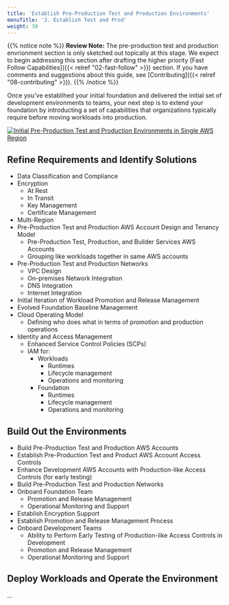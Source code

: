 ```yaml
---
title: 'Establish Pre-Production Test and Production Environments'
menuTitle: '3. Establish Test and Prod'
weight: 30
---
```


{{% notice note %}}
**Review Note:** The pre-production test and production envrionment section is only sketched out topically at this stage. We expect to begin addressing this section after drafting the higher priority [Fast Follow Capabilities]({{< relref "02-fast-follow" >}}) section. If you have comments and suggestions about this guide, see [Contributing]({{< relref "08-contributing" >}}).
{{% /notice %}}

Once you've establihed your initial foundation and delivered the initial set of development environments to teams, your next step is to extend your foundation by introducting a set of capabilities that organizations typically require before moving workloads into production.

[![Initial Pre-Production Test and Production Environments in Single AWS Region](/images/03-preprod-prod/preprod-prod-single-region.png)](/images/03-preprod-prod/preprod-prod-single-region.png)

## Refine Requirements and Identify Solutions

* Data Classification and Compliance
* Encryption
  * At Rest
  * In Transit
  * Key Management 
  * Certificate Management
* Multi-Region
* Pre-Production Test and Production AWS Account Design and Tenancy Model
  * Pre-Production Test, Production, and Builder Services AWS Accounts
  * Grouping like workloads together in same AWS accounts
* Pre-Production Test and Production Networks
  * VPC Design
  * On-premises Network Integration
  * DNS Integration
  * Internet Integration
* Initial Iteration of Workload Promotion and Release Management
* Evolved Foundation Baseline Management
* Cloud Operating Model
  * Defining who does what in terms of promotion and production operations
* Identity and Access Management
  * Enhanced Service Control Policies (SCPs)
  * IAM for:
    * Workloads
      * Runtimes
      * Lifecycle management
      * Operations and monitoring
    * Foundation
      * Runtimes
      * Lifecycle management
      * Operations and monitoring

## Build Out the Environments

* Build Pre-Production Test and Production AWS Accounts
* Establish Pre-Production Test and Product AWS Account Access Controls
* Enhance Development AWS Accounts with Production-like Access Controls (for early testing)
* Build Pre-Production Test and Production Networks
* Onboard Foundation Team
  * Promotion and Release Management
  * Operational Monitoring and Support
* Establish Encryption Support
* Establish Promotion and Release Management Process
* Onboard Development Teams
  * Ability to Perform Early Testing of Production-like Access Controls in Development
  * Promotion and Release Management
  * Operational Monitoring and Support
  
## Deploy Workloads and Operate the Environment

...